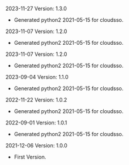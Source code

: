 2023-11-27 Version: 1.3.0
- Generated python2 2021-05-15 for cloudsso.

2023-11-07 Version: 1.2.0
- Generated python2 2021-05-15 for cloudsso.

2023-11-07 Version: 1.2.0
- Generated python2 2021-05-15 for cloudsso.

2023-09-04 Version: 1.1.0
- Generated python2 2021-05-15 for cloudsso.

2022-11-22 Version: 1.0.2
- Generated python2 2021-05-15 for cloudsso.

2022-09-01 Version: 1.0.1
- Generated python2 2021-05-15 for cloudsso.

2021-12-06 Version: 1.0.0
- First Version.

